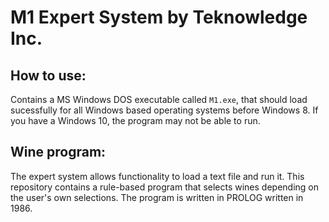 # M1 Expert System by Teknowledge Inc.
## How to use:
Contains a MS Windows DOS executable called `M1.exe`, that should load sucessfully for all Windows based operating 
systems before Windows 8. If you have a Windows 10, the program may not be able to run.

## Wine program:
The expert system allows functionality to load a text file and run it. This repository contains a rule-based program 
that selects wines depending on the user's own selections. The program is written in PROLOG written in 1986.

